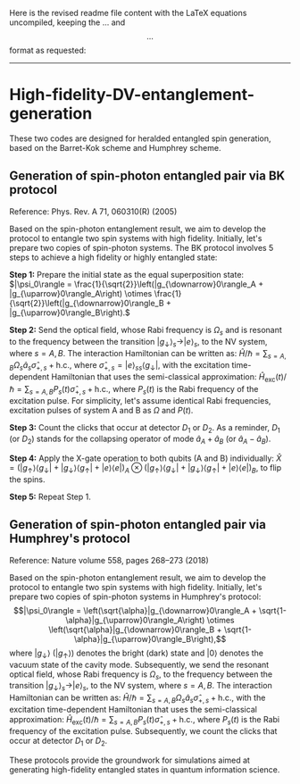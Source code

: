 Here is the revised readme file content with the LaTeX equations uncompiled, keeping the $...$ and $$...$$ format as requested:

---

# High-fidelity-DV-entanglement-generation
These two codes are designed for heralded entangled spin generation, based on the Barret-Kok scheme and Humphrey scheme.

## Generation of spin-photon entangled pair via BK protocol
Reference: Phys. Rev. A 71, 060310(R) (2005)

Based on the spin-photon entanglement result, we aim to develop the protocol to entangle two spin systems with high fidelity. Initially, let's prepare two copies of spin-photon systems. The BK protocol involves 5 steps to achieve a high fidelity or highly entangled state:

**Step 1:** Prepare the initial state as the equal superposition state: 
$|\psi_0\rangle = \frac{1}{\sqrt{2}}\left(|g_{\downarrow}0\rangle_A + |g_{\uparrow}0\rangle_A\right) \otimes \frac{1}{\sqrt{2}}\left(|g_{\downarrow}0\rangle_B + |g_{\uparrow}0\rangle_B\right).$

**Step 2:** Send the optical field, whose Rabi frequency is $\Omega_s$ and is resonant to the frequency between the transition $|g_\downarrow\rangle_{s} \rightarrow |e\rangle_{s}$, to the NV system, where $s=A,B$. The interaction Hamiltonian can be written as:
$\hat{H}/\hbar = \sum_{s=A,B}\Omega_s\hat{a}_s\hat{\sigma}_{+,s} + \text{h.c.},$
where $\hat{\sigma}_{+,s} = |e\rangle_{ss}\langle g_{\downarrow}|$, with the excitation time-dependent Hamiltonian that uses the semi-classical approximation:
$\hat{H}_{\text{exc}}(t)/\hbar = \sum_{s=A,B}P_s(t)\hat{\sigma}_{+,s} + \text{h.c.},$
where $P_s(t)$ is the Rabi frequency of the excitation pulse. For simplicity, let's assume identical Rabi frequencies, excitation pulses of system A and B as $\Omega$ and $P(t)$.

**Step 3:** Count the clicks that occur at detector $D_1$ or $D_2$. As a reminder, $D_1$ (or $D_2$) stands for the collapsing operator of mode $\hat{a}_A + \hat{a}_B$ (or $\hat{a}_A - \hat{a}_B$).

**Step 4:** Apply the X-gate operation to both qubits (A and B) individually:
$\hat{X} = \left(|g_\uparrow\rangle\langle g_\downarrow| + |g_\downarrow\rangle\langle g_\uparrow| + |e\rangle\langle e|\right)_A \otimes \left(|g_\uparrow\rangle\langle g_\downarrow| + |g_\downarrow\rangle\langle g_\uparrow| + |e\rangle\langle e|\right)_B,$
to flip the spins.

**Step 5:** Repeat Step 1.

## Generation of spin-photon entangled pair via Humphrey's protocol
Reference: Nature volume 558, pages 268–273 (2018)

Based on the spin-photon entanglement result, we aim to develop the protocol to entangle two spin systems with high fidelity. Initially, let's prepare two copies of spin-photon systems in Humphrey's protocol:
$$|\psi_0\rangle = \left(\sqrt{\alpha}|g_{\downarrow}0\rangle_A + \sqrt{1-\alpha}|g_{\uparrow}0\rangle_A\right) \otimes \left(\sqrt{\alpha}|g_{\downarrow}0\rangle_B + \sqrt{1-\alpha}|g_{\uparrow}0\rangle_B\right),$$
where $|g_{\downarrow}\rangle$ ($|g_{\uparrow}\rangle$) denotes the bright (dark) state and $|0\rangle$ denotes the vacuum state of the cavity mode. Subsequently, we send the resonant optical field, whose Rabi frequency is $\Omega_s$, to the frequency between the transition $|g_\downarrow\rangle_{s} \rightarrow |e\rangle_{s}$, to the NV system, where $s=A,B$. The interaction Hamiltonian can be written as:
$\hat{H}/\hbar = \sum_{s=A,B}\Omega_s\hat{a}_s\hat{\sigma}_{+,s} + \text{h.c.},$
with the excitation time-dependent Hamiltonian that uses the semi-classical approximation:
$\hat{H}_{\text{exc}}(t)/\hbar = \sum_{s=A,B}P_s(t)\hat{\sigma}_{+,s} + \text{h.c.},$
where $P_s(t)$ is the Rabi frequency of the excitation pulse. Subsequently, we count the clicks that occur at detector $D_1$ or $D_2$.

These protocols provide the groundwork for simulations aimed at generating high-fidelity entangled states in quantum information science.
